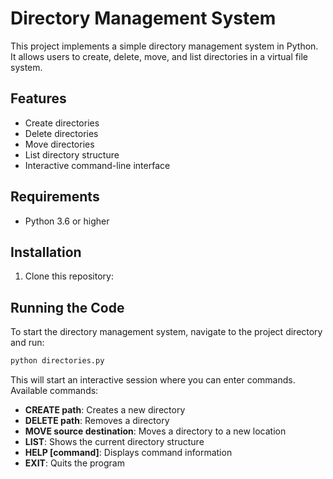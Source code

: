 # Directory Management System

This project implements a simple directory management system in Python. It allows users to create, delete, move, and list directories in a virtual file system.

## Features

- Create directories
- Delete directories
- Move directories
- List directory structure
- Interactive command-line interface

## Requirements

- Python 3.6 or higher

## Installation

1. Clone this repository:

## Running the Code

To start the directory management system, navigate to the project directory and run:

```bash
python directories.py
```

This will start an interactive session where you can enter commands. Available commands:

- **CREATE path**: Creates a new directory
- **DELETE path**: Removes a directory
- **MOVE source destination**: Moves a directory to a new location
- **LIST**: Shows the current directory structure
- **HELP [command]**: Displays command information
- **EXIT**: Quits the program

